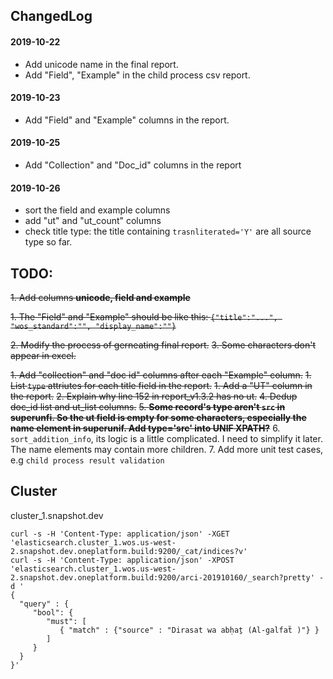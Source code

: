 ## ChangedLog
#### 2019-10-22
* Add unicode name in the final report.
* Add "Field", "Example" in the  child process csv report.

#### 2019-10-23
* Add "Field" and "Example" columns in the report.

#### 2019-10-25
* Add "Collection" and "Doc_id" columns in the report

#### 2019-10-26
* sort the field and example columns
* add "ut" and "ut_count" columns
* check title type: the title containing `trasnliterated='Y'` are all source type so far.

## TODO:
~~1. Add columns **unicode, field and example**~~

~~1. The "Field" and "Example" should be like this: `{"title":"...", "wos_standard":"", "display_name":""}`~~

~~2. Modify the process of gerneating final report.~~
~~3. Some characters don't appear in excel.~~

~~1. Add "collection" and "doc id" columns after each "Example" column.~~
~~1. List `type` attriutes for each title field in the report.~~
~~1. Add a "UT" column in the report.~~ 
~~2. Explain why line 152 in report_v1.3.2 has  no ut.~~
~~4. Dedup doc_id list and ut_list columns.~~
~~5. **Some record's type aren't `src` in superunfi. So the ut field is empty for some characters, especially the name element in superunif. Add type='src' into UNIF XPATH?**~~
6. `sort_addition_info`, its logic is a little complicated. I need to simplify it later. The name elements may contain more children.
7. Add more unit test cases, e.g `child process result validation`

## Cluster
cluster_1.snapshot.dev
```
curl -s -H 'Content-Type: application/json' -XGET 'elasticsearch.cluster_1.wos.us-west-2.snapshot.dev.oneplatform.build:9200/_cat/indices?v'
curl -s -H 'Content-Type: application/json' -XPOST 'elasticsearch.cluster_1.wos.us-west-2.snapshot.dev.oneplatform.build:9200/arci-201910160/_search?pretty' -d '
{
  "query" : {
     "bool": {
        "must": [
           { "match" : {"source" : "Dirasat wa abḥaṯ (Al-galfaẗ )"} }
        ]
     }
  }
}'
```
